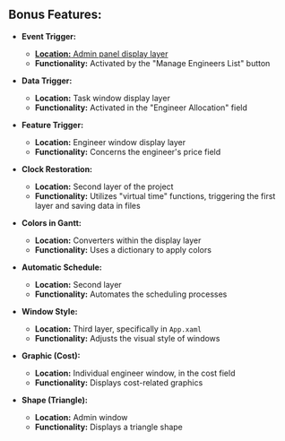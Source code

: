 ## Bonus Features:

- **Event Trigger:**
  - [**Location:** Admin panel display layer](https://github.com/amitmoradov/dotNet5784_7061_3114/blob/0de0126296490bd5b4106e90d5bca6ff3fe2b036/dotNet5784_7061_3114/PL/ADMIN/Admin.xaml#L23)
  - **Functionality:** Activated by the "Manage Engineers List" button

- **Data Trigger:**
  - **Location:** Task window display layer
  - **Functionality:** Activated in the "Engineer Allocation" field

- **Feature Trigger:**
  - **Location:** Engineer window display layer
  - **Functionality:** Concerns the engineer's price field

- **Clock Restoration:**
  - **Location:** Second layer of the project
  - **Functionality:** Utilizes "virtual time" functions, triggering the first layer and saving data in files

- **Colors in Gantt:**
  - **Location:** Converters within the display layer
  - **Functionality:** Uses a dictionary to apply colors

- **Automatic Schedule:**
  - **Location:** Second layer
  - **Functionality:** Automates the scheduling processes

- **Window Style:**
  - **Location:** Third layer, specifically in `App.xaml`
  - **Functionality:** Adjusts the visual style of windows

- **Graphic (Cost):**
  - **Location:** Individual engineer window, in the cost field
  - **Functionality:** Displays cost-related graphics

- **Shape (Triangle):**
  - **Location:** Admin window
  - **Functionality:** Displays a triangle shape
